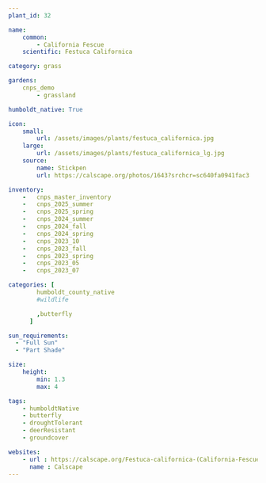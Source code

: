 ```yaml
---
plant_id: 32

name: 
    common:  
        - California Fescue
    scientific: Festuca Californica

category: grass

gardens:
    cnps_demo
        - grassland

humboldt_native: True

icon: 
    small: 
        url: /assets/images/plants/festuca_californica.jpg 
    large: 
        url: /assets/images/plants/festuca_californica_lg.jpg 
    source: 
        name: Stickpen 
        url: https://calscape.org/photos/1643?srchcr=sc640fa0941fac3 

inventory: 
    -   cnps_master_inventory
    -   cnps_2025_summer
    -   cnps_2025_spring
    -   cnps_2024_summer
    -   cnps_2024_fall
    -   cnps_2024_spring
    -   cnps_2023_10
    -   cnps_2023_fall
    -   cnps_2023_spring
    -   cnps_2023_05 
    -   cnps_2023_07 

categories: [
        humboldt_county_native
        #wildlife

        ,butterfly
      ]

sun_requirements:
  - "Full Sun"
  - "Part Shade"

size:
    height: 
        min: 1.3
        max: 4

tags:
    - humboldtNative
    - butterfly
    - droughtTolerant
    - deerResistant
    - groundcover

websites: 
    - url : https://calscape.org/Festuca-californica-(California-Fescue)
      name : Calscape
---
```


